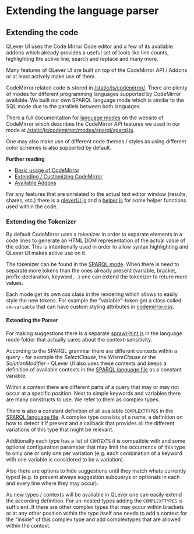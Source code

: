# Extending the language parser

## Extending the code
QLever UI uses the Code Mirror Code editor and a few of its available addons which already provides a useful set of tools like line counts, highlighting the active line, search and replace and many more.

Many features of QLever UI are built on top of the CodeMirror API / Addons or at least actively make use of them.

CodeMirror related code is stored in [/static/js/codemirror/](/static/js/codemirror/). There are plenty of modes for different programming languages supported by CodeMirror available. We built our own SPARQL language mode which is similar to the SQL mode due to the parallels between both languages.

There a full documentation for [language modes](https://codemirror.net/doc/manual.html#modeapi) on the website of CodeMirror which describes the CodeMirror API features we used in our mode at [/static/js/codemirror/modes/sparql/sparql.js](/static/js/codemirror/modes/sparql/sparql.js).

One may also make use of different code themes / styles as using different color schemes is also supported by default.

**Further reading**
- [Basic usage of CodeMirror](https://codemirror.net/doc/manual.html)
- [Extending / Customizing CodeMirror](https://codemirror.net/doc/manual.html#api)
- [Available Addons](https://codemirror.net/doc/manual.html#addons)

For any features that are unrelated to the actual text editor window (results, shares, etc.) there is a [qleverUI.js](/static/js/qleverUI.js) and a [helper.js](/static/js/helper.js) for some helper functions used within the code.

### Extending the Tokenizer
By default CodeMirror uses a tokenizer in order to separate elements in a code lines to generate an HTML DOM representation of the actual value of the editor. This is intentionally used in order to allow syntax highlighting and QLever UI makes active use on it.

The tokenizer can be found in the [SPARQL mode](/static/js/codemirror/modes/sparql/sparql.js). When there is need to separate more tokens than the ones already present (variable, bracket, prefix-declaration, keyword,...) one can extend the tokenizer to return more values.

Each mode get its own css class in the rendering which allows to easily style the new tokens. For example the "variable"-token get a class called `cm-variable` that can have custom styling attributes in [codemirror.css](/static/css/codemirror.css).
#### Extending the Parser
For making suggestions there is a separate [sprawl-hint.js](/static/js/codemirror/modes/sparql/sparql-hint.js) in the language mode folder that actually cares about the context-sensitivity.

According to the SPARQL grammar there are different contexts within a query - for example the *SelectClause*, the *WhereClause* or the *SolutionModifier* - QLever UI also uses these contexts and keeps a definition of available contexts in the [SPARQL language file](/static/js/codemirror/modes/sparql/sparql.js) as a constant variable.

Within a context there are different parts of a query that may or may not occur at a specific position. Next to simple keywords and variables there are many constructs to use. We refer to them as complex types.

There is also a constant definition of all available `COMPLEXTTYPES` in the [SPARQL language file](/static/js/codemirror/modes/sparql/sparql.js). A complex type consists of a name, a definition on how to detect it if present and a callback that provides all the different variations of this type that might be relevant.

Additionally each type has a list of `CONTEXTS` it is compatible with and some optional configuration parameter that may limit the occurrence of this type to only one or only one per variation (e.g. each combination of a keyword with one variable is considered to be a variation).

Also there are options to hide suggestions until they match whats currently typed (e.g. to prevent always suggestion subquerys or optionals in each and every line where they may occur).

As new types / contexts will be available in QLever one can easily extend the according definition. For un-nested types adding the `COMPLEXTTYPES` is sufficient. If there are other complex types that may occur within brackets or at any other position within the type itself one needs to add a context for the "inside" of this complex type and add complextypes that are allowed within the context. 

